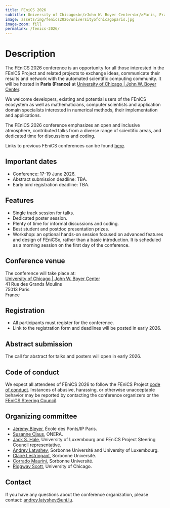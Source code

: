 ```yaml
---
title: FEniCS 2026
subtitle: University of Chicago<br/>John W. Boyer Center<br/>Paris, France<br/>17-19 June 2026
image: assets/img/fenics2026/universityofchicagoparis.jpg
image-zoom: fill
permalink: /fenics-2026/
---
```


# Description

The FEniCS 2026 conference is an opportunity for all those interested in
the FEniCS Project and related projects to exchange ideas, communicate
their results and network with the automated scientific computing
community. It will be hosted in **Paris (France)** at
[University of Chicago | John W. Boyer Center](https://centerinparis.uchicago.edu/).

We welcome developers, existing and potential users of the
FEniCS ecosystem as well as mathematicians, computer scientists and
application domain specialists interested in numerical methods, their
implementation and applications.

The FEniCS 2026 conference emphasizes an open and inclusive
atmosphere, contributed talks from a diverse range of scientific areas,
and dedicated time for discussions and coding.

Links to previous FEniCS conferences can be found [here](index.md).

## Important dates

- Conference: 17-19 June 2026.
- Abstract submission deadline: TBA.
- Early bird registration deadline: TBA.

## Features

- Single track session for talks.
- Dedicated poster session.
- Plenty of time for informal discussions and coding.
- Best student and postdoc presentation prizes.
- Workshop: an optional hands-on session focused on advanced features and design of FEniCSx, rather than a basic introduction. It is scheduled as a morning session on the first day of the conference.

## Conference venue

The conference will take place at:<br/>
[University of Chicago | John W. Boyer Center](https://maps.app.goo.gl/ZGsSNiFAddyisY4R6)<br/>
41 Rue des Grands Moulins<br/>
75013 Paris<br/>
France

## Registration

- All participants must register for the conference.
- Link to the registration form and deadlines will be posted in early 2026.

## Abstract submission

The call for abstract for talks and posters will open in early 2026.

## Code of conduct

We expect all attendees of FEniCS 2026 to follow the FEniCS Project
[code of conduct](../community/code-of-conduct.md). Instances of
abusive, harassing, or otherwise unacceptable behavior may be reported
by contacting the conference organizers or the [FEniCS Steering
Council](https://github.com/FEniCS/governance).

## Organizing committee

- [Jérémy Bleyer](https://bleyerj.github.io/), École des Ponts/IP Paris.
- [Susanne Claus](https://www.linkedin.com/in/susanne-claus-ab47387/), ONERA.
- [Jack S. Hale](https://orcid.org/0000-0001-7216-861X), University of Luxembourg and FEniCS Project Steering Council representative.
- [Andrey Latyshev](https://www.linkedin.com/in/andrey-latyshev/), Sorbonne Université and University of Luxembourg.
- [Claire Lestringant](http://www.dalembert.upmc.fr/home/lestringant/), Sorbonne Université.
- [Corrado Maurini](http://www.lmm.jussieu.fr/~corrado/), Sorbonne Université.
- [Ridgway Scott](https://people.cs.uchicago.edu/~ridg/), University of Chicago.

## Contact

If you have any questions about the conference organization, please contact: [andrey.latyshev@uni.lu](mailto:andrey.latyshev@uni.lu?cc=corrado.maurini%40sorbonne-universite.fr%2Cridg%40uchicago.edu&subject=FEniCS26%3A%20).
